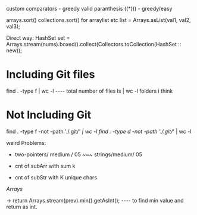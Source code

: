 custom comparators - greedy 
valid paranthesis ((*))) - greedy/easy



arrays.sort()
collections.sort() for arraylist etc
list = Arrays.asList(val1, val2, val3); 


Direct way:
HashSet<Integer> set = Arrays.stream(nums).boxed().collect(Collectors.toCollection(HashSet :: new));

# Including Git files
find . -type f | wc -l      ---- total number of files
ls | wc -l                       folders i think

# Not Including Git 
find . -type f -not -path './.git/*' | wc -l
find . -type d -not -path './.git/*' | wc -l



weird Problems:
- two-pointers/ medium / 05  ~~~ strings/medium/ 05

- cnt of subArr with sum k
- cnt of subStr with K unique chars


_Arrays_

-> return Arrays.stream(prev).min().getAsInt(); ---- to find min value and return as int.